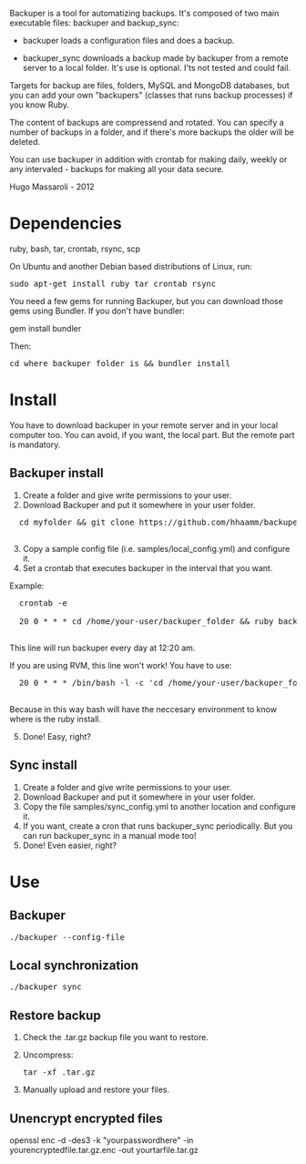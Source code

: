 Backuper is a tool for automatizing backups. It's composed of two main executable files: backuper and backup_sync:

* backuper loads a configuration files and does a backup.

* backuper_sync downloads a backup made by backuper from a remote server to a local folder. It's use is optional. I'ts not tested and could fail.

Targets for backup are files, folders, MySQL and MongoDB databases, but you can add your own "backupers" (classes that runs backup processes) if you know Ruby.

The content of backups are compressend and rotated. You can specify a number of backups in a folder, and if there's more backups the older will be deleted.

You can use backuper in addition with crontab for making daily, weekly or any intervaled - backups for making all your data secure.

Hugo Massaroli - 2012

Dependencies
============

ruby, bash, tar, crontab, rsync, scp

On Ubuntu and another Debian based distributions of Linux, run:

<pre>
sudo apt-get install ruby tar crontab rsync
</pre>

You need a few gems for running Backuper, but you can download those gems using Bundler. If you don't have bundler:

gem install bundler

Then:

<pre>
cd where_backuper_folder_is && bundler install
</pre>


Install
=======

You have to download backuper in your remote server and in your local computer too. You can avoid, if you want, the local part. But the remote part is mandatory.

Backuper install
--------------

1. Create a folder and give write permissions to your user.
2. Download Backuper and put it somewhere in your user folder.

  <pre>
  cd myfolder && git clone https://github.com/hhaamm/backuper.git
  </pre>

3. Copy a sample config file (i.e. samples/local_config.yml) and configure it.
4. Set a crontab that executes backuper in the interval that you want.

  Example:

  <pre>
  crontab -e

  20 0 * * * cd /home/your-user/backuper_folder && ruby backuper --config-file <my-config-file-path>
  </pre>

  This line will run backuper every day at 12:20 am.

  If you are using RVM, this line won't work! You have to use:

  <pre>
  20 0 * * * /bin/bash -l -c 'cd /home/your-user/backuper_folder && ./backuper --config-file <my-config-file-path>'
  </pre>

  Because in this way bash will have the neccesary environment to know where is the ruby install.

5. Done! Easy, right?

Sync install
-------------

1. Create a folder and give write permissions to your user.
2. Download Backuper and put it somewhere in your user folder.
3. Copy the file samples/sync_config.yml to another location and configure it.
4. If you want, create a cron that runs backuper_sync periodically. But you can run backuper_sync in a manual mode too!
5. Done! Even easier, right?

Use
===

Backuper
--------
<pre>
./backuper --config-file <my-config-file>
</pre>

Local synchronization
---------------------
<pre>
./backuper_sync
</pre>

Restore backup
--------------

1. Check the .tar.gz backup file you want to restore.
2. Uncompress: 
   <pre>
   tar -xf <file>.tar.gz
   </pre>
   
3. Manually upload and restore your files.

Unencrypt encrypted files
-------------------------

openssl enc -d -des3 -k "yourpasswordhere" -in yourencryptedfile.tar.gz.enc -out yourtarfile.tar.gz